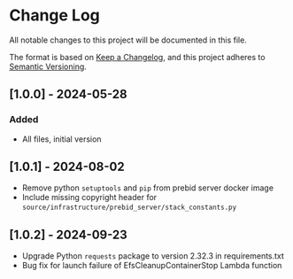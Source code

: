 # Change Log

All notable changes to this project will be documented in this file.

The format is based on [Keep a Changelog](https://keepachangelog.com/en/1.0.0/),
and this project adheres to [Semantic Versioning](https://semver.org/spec/v2.0.0.html).

## [1.0.0] - 2024-05-28

### Added

- All files, initial version

## [1.0.1] - 2024-08-02

- Remove python `setuptools` and `pip` from prebid server docker image
- Include missing copyright header for `source/infrastructure/prebid_server/stack_constants.py`


## [1.0.2] - 2024-09-23

- Upgrade Python `requests` package to version 2.32.3 in requirements.txt
- Bug fix for launch failure of EfsCleanupContainerStop Lambda function
